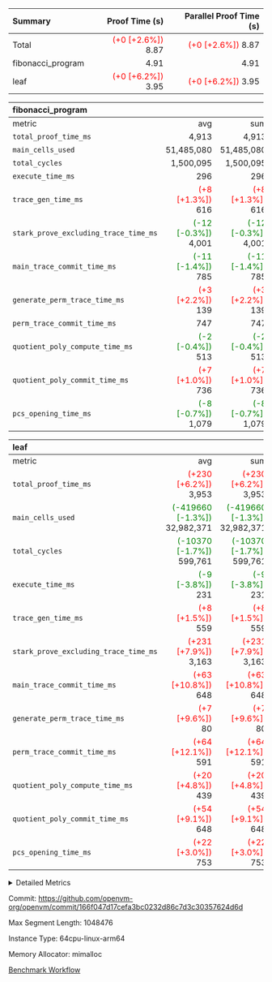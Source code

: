 | Summary | Proof Time (s) | Parallel Proof Time (s) |
|:---|---:|---:|
| Total | <span style='color: red'>(+0 [+2.6%])</span> 8.87 | <span style='color: red'>(+0 [+2.6%])</span> 8.87 |
| fibonacci_program |  4.91 |  4.91 |
| leaf | <span style='color: red'>(+0 [+6.2%])</span> 3.95 | <span style='color: red'>(+0 [+6.2%])</span> 3.95 |


| fibonacci_program |||||
|:---|---:|---:|---:|---:|
|metric|avg|sum|max|min|
| `total_proof_time_ms ` |  4,913 |  4,913 |  4,913 |  4,913 |
| `main_cells_used     ` |  51,485,080 |  51,485,080 |  51,485,080 |  51,485,080 |
| `total_cycles        ` |  1,500,095 |  1,500,095 |  1,500,095 |  1,500,095 |
| `execute_time_ms     ` |  296 |  296 |  296 |  296 |
| `trace_gen_time_ms   ` | <span style='color: red'>(+8 [+1.3%])</span> 616 | <span style='color: red'>(+8 [+1.3%])</span> 616 | <span style='color: red'>(+8 [+1.3%])</span> 616 | <span style='color: red'>(+8 [+1.3%])</span> 616 |
| `stark_prove_excluding_trace_time_ms` | <span style='color: green'>(-12 [-0.3%])</span> 4,001 | <span style='color: green'>(-12 [-0.3%])</span> 4,001 | <span style='color: green'>(-12 [-0.3%])</span> 4,001 | <span style='color: green'>(-12 [-0.3%])</span> 4,001 |
| `main_trace_commit_time_ms` | <span style='color: green'>(-11 [-1.4%])</span> 785 | <span style='color: green'>(-11 [-1.4%])</span> 785 | <span style='color: green'>(-11 [-1.4%])</span> 785 | <span style='color: green'>(-11 [-1.4%])</span> 785 |
| `generate_perm_trace_time_ms` | <span style='color: red'>(+3 [+2.2%])</span> 139 | <span style='color: red'>(+3 [+2.2%])</span> 139 | <span style='color: red'>(+3 [+2.2%])</span> 139 | <span style='color: red'>(+3 [+2.2%])</span> 139 |
| `perm_trace_commit_time_ms` |  747 |  747 |  747 |  747 |
| `quotient_poly_compute_time_ms` | <span style='color: green'>(-2 [-0.4%])</span> 513 | <span style='color: green'>(-2 [-0.4%])</span> 513 | <span style='color: green'>(-2 [-0.4%])</span> 513 | <span style='color: green'>(-2 [-0.4%])</span> 513 |
| `quotient_poly_commit_time_ms` | <span style='color: red'>(+7 [+1.0%])</span> 736 | <span style='color: red'>(+7 [+1.0%])</span> 736 | <span style='color: red'>(+7 [+1.0%])</span> 736 | <span style='color: red'>(+7 [+1.0%])</span> 736 |
| `pcs_opening_time_ms ` | <span style='color: green'>(-8 [-0.7%])</span> 1,079 | <span style='color: green'>(-8 [-0.7%])</span> 1,079 | <span style='color: green'>(-8 [-0.7%])</span> 1,079 | <span style='color: green'>(-8 [-0.7%])</span> 1,079 |

| leaf |||||
|:---|---:|---:|---:|---:|
|metric|avg|sum|max|min|
| `total_proof_time_ms ` | <span style='color: red'>(+230 [+6.2%])</span> 3,953 | <span style='color: red'>(+230 [+6.2%])</span> 3,953 | <span style='color: red'>(+230 [+6.2%])</span> 3,953 | <span style='color: red'>(+230 [+6.2%])</span> 3,953 |
| `main_cells_used     ` | <span style='color: green'>(-419660 [-1.3%])</span> 32,982,371 | <span style='color: green'>(-419660 [-1.3%])</span> 32,982,371 | <span style='color: green'>(-419660 [-1.3%])</span> 32,982,371 | <span style='color: green'>(-419660 [-1.3%])</span> 32,982,371 |
| `total_cycles        ` | <span style='color: green'>(-10370 [-1.7%])</span> 599,761 | <span style='color: green'>(-10370 [-1.7%])</span> 599,761 | <span style='color: green'>(-10370 [-1.7%])</span> 599,761 | <span style='color: green'>(-10370 [-1.7%])</span> 599,761 |
| `execute_time_ms     ` | <span style='color: green'>(-9 [-3.8%])</span> 231 | <span style='color: green'>(-9 [-3.8%])</span> 231 | <span style='color: green'>(-9 [-3.8%])</span> 231 | <span style='color: green'>(-9 [-3.8%])</span> 231 |
| `trace_gen_time_ms   ` | <span style='color: red'>(+8 [+1.5%])</span> 559 | <span style='color: red'>(+8 [+1.5%])</span> 559 | <span style='color: red'>(+8 [+1.5%])</span> 559 | <span style='color: red'>(+8 [+1.5%])</span> 559 |
| `stark_prove_excluding_trace_time_ms` | <span style='color: red'>(+231 [+7.9%])</span> 3,163 | <span style='color: red'>(+231 [+7.9%])</span> 3,163 | <span style='color: red'>(+231 [+7.9%])</span> 3,163 | <span style='color: red'>(+231 [+7.9%])</span> 3,163 |
| `main_trace_commit_time_ms` | <span style='color: red'>(+63 [+10.8%])</span> 648 | <span style='color: red'>(+63 [+10.8%])</span> 648 | <span style='color: red'>(+63 [+10.8%])</span> 648 | <span style='color: red'>(+63 [+10.8%])</span> 648 |
| `generate_perm_trace_time_ms` | <span style='color: red'>(+7 [+9.6%])</span> 80 | <span style='color: red'>(+7 [+9.6%])</span> 80 | <span style='color: red'>(+7 [+9.6%])</span> 80 | <span style='color: red'>(+7 [+9.6%])</span> 80 |
| `perm_trace_commit_time_ms` | <span style='color: red'>(+64 [+12.1%])</span> 591 | <span style='color: red'>(+64 [+12.1%])</span> 591 | <span style='color: red'>(+64 [+12.1%])</span> 591 | <span style='color: red'>(+64 [+12.1%])</span> 591 |
| `quotient_poly_compute_time_ms` | <span style='color: red'>(+20 [+4.8%])</span> 439 | <span style='color: red'>(+20 [+4.8%])</span> 439 | <span style='color: red'>(+20 [+4.8%])</span> 439 | <span style='color: red'>(+20 [+4.8%])</span> 439 |
| `quotient_poly_commit_time_ms` | <span style='color: red'>(+54 [+9.1%])</span> 648 | <span style='color: red'>(+54 [+9.1%])</span> 648 | <span style='color: red'>(+54 [+9.1%])</span> 648 | <span style='color: red'>(+54 [+9.1%])</span> 648 |
| `pcs_opening_time_ms ` | <span style='color: red'>(+22 [+3.0%])</span> 753 | <span style='color: red'>(+22 [+3.0%])</span> 753 | <span style='color: red'>(+22 [+3.0%])</span> 753 | <span style='color: red'>(+22 [+3.0%])</span> 753 |



<details>
<summary>Detailed Metrics</summary>

| group | num_segments | keygen_time_ms | commit_exe_time_ms |
| --- | --- | --- | --- |
| fibonacci_program | 1 | 389 | 5 | 

| group | air_name | quotient_deg | interactions | constraints |
| --- | --- | --- | --- | --- |
| fibonacci_program | AccessAdapterAir<16> | 4 | 5 | 11 | 
| fibonacci_program | AccessAdapterAir<2> | 4 | 5 | 11 | 
| fibonacci_program | AccessAdapterAir<32> | 4 | 5 | 11 | 
| fibonacci_program | AccessAdapterAir<4> | 4 | 5 | 11 | 
| fibonacci_program | AccessAdapterAir<64> | 4 | 5 | 11 | 
| fibonacci_program | AccessAdapterAir<8> | 4 | 5 | 11 | 
| fibonacci_program | BitwiseOperationLookupAir<8> | 2 | 2 | 4 | 
| fibonacci_program | MemoryMerkleAir<8> | 4 | 4 | 38 | 
| fibonacci_program | PersistentBoundaryAir<8> | 4 | 3 | 5 | 
| fibonacci_program | PhantomAir | 4 | 3 | 4 | 
| fibonacci_program | Poseidon2PeripheryAir<BabyBearParameters>, 1> | 2 | 1 | 286 | 
| fibonacci_program | ProgramAir | 1 | 1 | 4 | 
| fibonacci_program | RangeTupleCheckerAir<2> | 1 | 1 | 4 | 
| fibonacci_program | Rv32HintStoreAir | 4 | 19 | 21 | 
| fibonacci_program | VariableRangeCheckerAir | 1 | 1 | 4 | 
| fibonacci_program | VmAirWrapper<Rv32BaseAluAdapterAir, BaseAluCoreAir<4, 8> | 4 | 19 | 30 | 
| fibonacci_program | VmAirWrapper<Rv32BaseAluAdapterAir, LessThanCoreAir<4, 8> | 4 | 17 | 35 | 
| fibonacci_program | VmAirWrapper<Rv32BaseAluAdapterAir, ShiftCoreAir<4, 8> | 4 | 23 | 84 | 
| fibonacci_program | VmAirWrapper<Rv32BranchAdapterAir, BranchEqualCoreAir<4> | 4 | 11 | 17 | 
| fibonacci_program | VmAirWrapper<Rv32BranchAdapterAir, BranchLessThanCoreAir<4, 8> | 4 | 13 | 32 | 
| fibonacci_program | VmAirWrapper<Rv32CondRdWriteAdapterAir, Rv32JalLuiCoreAir> | 4 | 10 | 15 | 
| fibonacci_program | VmAirWrapper<Rv32JalrAdapterAir, Rv32JalrCoreAir> | 4 | 16 | 16 | 
| fibonacci_program | VmAirWrapper<Rv32LoadStoreAdapterAir, LoadSignExtendCoreAir<4, 8> | 4 | 18 | 21 | 
| fibonacci_program | VmAirWrapper<Rv32LoadStoreAdapterAir, LoadStoreCoreAir<4> | 4 | 17 | 27 | 
| fibonacci_program | VmAirWrapper<Rv32MultAdapterAir, DivRemCoreAir<4, 8> | 4 | 25 | 72 | 
| fibonacci_program | VmAirWrapper<Rv32MultAdapterAir, MulHCoreAir<4, 8> | 4 | 24 | 23 | 
| fibonacci_program | VmAirWrapper<Rv32MultAdapterAir, MultiplicationCoreAir<4, 8> | 4 | 19 | 13 | 
| fibonacci_program | VmAirWrapper<Rv32RdWriteAdapterAir, Rv32AuipcCoreAir> | 4 | 11 | 12 | 
| fibonacci_program | VmConnectorAir | 4 | 3 | 8 | 
| leaf | AccessAdapterAir<2> | 4 | 5 | 11 | 
| leaf | AccessAdapterAir<4> | 4 | 5 | 11 | 
| leaf | AccessAdapterAir<8> | 4 | 5 | 11 | 
| leaf | FriReducedOpeningAir | 4 | 39 | 60 | 
| leaf | NativePoseidon2Air<BabyBearParameters>, 1> | 4 | 136 | 530 | 
| leaf | PhantomAir | 4 | 3 | 4 | 
| leaf | ProgramAir | 1 | 1 | 4 | 
| leaf | VariableRangeCheckerAir | 1 | 1 | 4 | 
| leaf | VmAirWrapper<AluNativeAdapterAir, FieldArithmeticCoreAir> | 4 | 15 | 23 | 
| leaf | VmAirWrapper<BranchNativeAdapterAir, BranchEqualCoreAir<1> | 4 | 11 | 22 | 
| leaf | VmAirWrapper<JalNativeAdapterAir, JalCoreAir> | 4 | 7 | 6 | 
| leaf | VmAirWrapper<NativeAdapterAir<2, 0>, PublicValuesCoreAir> | 4 | 11 | 23 | 
| leaf | VmAirWrapper<NativeLoadStoreAdapterAir<1>, NativeLoadStoreCoreAir<1> | 4 | 15 | 16 | 
| leaf | VmAirWrapper<NativeLoadStoreAdapterAir<4>, NativeLoadStoreCoreAir<4> | 4 | 15 | 16 | 
| leaf | VmAirWrapper<NativeVectorizedAdapterAir<4>, FieldExtensionCoreAir> | 4 | 15 | 23 | 
| leaf | VmConnectorAir | 4 | 3 | 8 | 
| leaf | VolatileBoundaryAir | 4 | 4 | 16 | 

| group | air_name | idx | rows | prep_cols | perm_cols | main_cols | cells |
| --- | --- | --- | --- | --- | --- | --- | --- |
| leaf | AccessAdapterAir<2> | 0 | 262,144 |  | 12 | 11 | 6,029,312 | 
| leaf | AccessAdapterAir<4> | 0 | 131,072 |  | 12 | 13 | 3,276,800 | 
| leaf | AccessAdapterAir<8> | 0 | 512 |  | 12 | 17 | 14,848 | 
| leaf | FriReducedOpeningAir | 0 | 131,072 |  | 44 | 27 | 9,306,112 | 
| leaf | NativePoseidon2Air<BabyBearParameters>, 1> | 0 | 32,768 |  | 160 | 399 | 18,317,312 | 
| leaf | PhantomAir | 0 | 8,192 |  | 8 | 6 | 114,688 | 
| leaf | ProgramAir | 0 | 131,072 |  | 8 | 10 | 2,359,296 | 
| leaf | VariableRangeCheckerAir | 0 | 262,144 | 2 | 8 | 1 | 2,359,296 | 
| leaf | VmAirWrapper<AluNativeAdapterAir, FieldArithmeticCoreAir> | 0 | 524,288 |  | 20 | 29 | 25,690,112 | 
| leaf | VmAirWrapper<BranchNativeAdapterAir, BranchEqualCoreAir<1> | 0 | 65,536 |  | 16 | 23 | 2,555,904 | 
| leaf | VmAirWrapper<JalNativeAdapterAir, JalCoreAir> | 0 | 16,384 |  | 12 | 9 | 344,064 | 
| leaf | VmAirWrapper<NativeAdapterAir<2, 0>, PublicValuesCoreAir> | 0 | 64 |  | 16 | 23 | 2,496 | 
| leaf | VmAirWrapper<NativeLoadStoreAdapterAir<1>, NativeLoadStoreCoreAir<1> | 0 | 262,144 |  | 24 | 22 | 12,058,624 | 
| leaf | VmAirWrapper<NativeLoadStoreAdapterAir<4>, NativeLoadStoreCoreAir<4> | 0 | 65,536 |  | 24 | 31 | 3,604,480 | 
| leaf | VmAirWrapper<NativeVectorizedAdapterAir<4>, FieldExtensionCoreAir> | 0 | 65,536 |  | 20 | 38 | 3,801,088 | 
| leaf | VmConnectorAir | 0 | 2 | 1 | 8 | 4 | 24 | 
| leaf | VolatileBoundaryAir | 0 | 131,072 |  | 8 | 11 | 2,490,368 | 

| group | air_name | segment | rows | prep_cols | perm_cols | main_cols | cells |
| --- | --- | --- | --- | --- | --- | --- | --- |
| fibonacci_program | AccessAdapterAir<8> | 0 | 32 |  | 12 | 17 | 928 | 
| fibonacci_program | BitwiseOperationLookupAir<8> | 0 | 65,536 | 3 | 8 | 2 | 655,360 | 
| fibonacci_program | MemoryMerkleAir<8> | 0 | 256 |  | 12 | 32 | 11,264 | 
| fibonacci_program | PersistentBoundaryAir<8> | 0 | 32 |  | 8 | 20 | 896 | 
| fibonacci_program | PhantomAir | 0 | 2 |  | 8 | 6 | 28 | 
| fibonacci_program | Poseidon2PeripheryAir<BabyBearParameters>, 1> | 0 | 256 |  | 8 | 300 | 78,848 | 
| fibonacci_program | ProgramAir | 0 | 4,096 |  | 8 | 10 | 73,728 | 
| fibonacci_program | RangeTupleCheckerAir<2> | 0 | 524,288 | 2 | 8 | 1 | 4,718,592 | 
| fibonacci_program | Rv32HintStoreAir | 0 | 4 |  | 24 | 32 | 224 | 
| fibonacci_program | VariableRangeCheckerAir | 0 | 262,144 | 2 | 8 | 1 | 2,359,296 | 
| fibonacci_program | VmAirWrapper<Rv32BaseAluAdapterAir, BaseAluCoreAir<4, 8> | 0 | 1,048,576 |  | 28 | 36 | 67,108,864 | 
| fibonacci_program | VmAirWrapper<Rv32BaseAluAdapterAir, LessThanCoreAir<4, 8> | 0 | 524,288 |  | 24 | 37 | 31,981,568 | 
| fibonacci_program | VmAirWrapper<Rv32BranchAdapterAir, BranchEqualCoreAir<4> | 0 | 262,144 |  | 16 | 26 | 11,010,048 | 
| fibonacci_program | VmAirWrapper<Rv32BranchAdapterAir, BranchLessThanCoreAir<4, 8> | 0 | 4 |  | 20 | 32 | 208 | 
| fibonacci_program | VmAirWrapper<Rv32CondRdWriteAdapterAir, Rv32JalLuiCoreAir> | 0 | 131,072 |  | 16 | 18 | 4,456,448 | 
| fibonacci_program | VmAirWrapper<Rv32JalrAdapterAir, Rv32JalrCoreAir> | 0 | 16 |  | 20 | 28 | 768 | 
| fibonacci_program | VmAirWrapper<Rv32LoadStoreAdapterAir, LoadStoreCoreAir<4> | 0 | 16 |  | 28 | 40 | 1,088 | 
| fibonacci_program | VmAirWrapper<Rv32RdWriteAdapterAir, Rv32AuipcCoreAir> | 0 | 8 |  | 16 | 21 | 296 | 
| fibonacci_program | VmConnectorAir | 0 | 2 | 1 | 8 | 4 | 24 | 

| group | idx | trace_gen_time_ms | total_proof_time_ms | total_cycles | total_cells | stark_prove_excluding_trace_time_ms | quotient_poly_compute_time_ms | quotient_poly_commit_time_ms | perm_trace_commit_time_ms | pcs_opening_time_ms | main_trace_commit_time_ms | main_cells_used | generate_perm_trace_time_ms | execute_time_ms |
| --- | --- | --- | --- | --- | --- | --- | --- | --- | --- | --- | --- | --- | --- | --- |
| leaf | 0 | 559 | 3,953 | 599,761 | 92,324,824 | 3,163 | 439 | 648 | 591 | 753 | 648 | 32,982,371 | 80 | 231 | 

| group | segment | trace_gen_time_ms | total_proof_time_ms | total_cycles | total_cells | stark_prove_excluding_trace_time_ms | quotient_poly_compute_time_ms | quotient_poly_commit_time_ms | perm_trace_commit_time_ms | pcs_opening_time_ms | main_trace_commit_time_ms | main_cells_used | generate_perm_trace_time_ms | execute_time_ms |
| --- | --- | --- | --- | --- | --- | --- | --- | --- | --- | --- | --- | --- | --- | --- |
| fibonacci_program | 0 | 616 | 4,913 | 1,500,095 | 122,458,476 | 4,001 | 513 | 736 | 747 | 1,079 | 785 | 51,485,080 | 139 | 296 | 

</details>


Commit: https://github.com/openvm-org/openvm/commit/166f047d17cefa3bc0232d86c7d3c30357624d6d

Max Segment Length: 1048476

Instance Type: 64cpu-linux-arm64

Memory Allocator: mimalloc

[Benchmark Workflow](https://github.com/openvm-org/openvm/actions/runs/13230467437)

